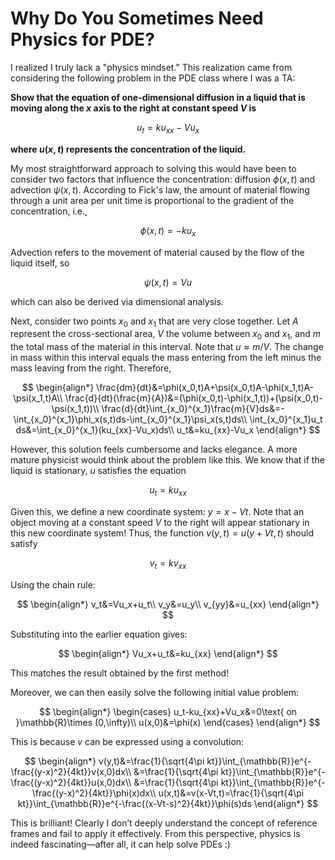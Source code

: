 # Why Do You Sometimes Need Physics for PDE?

I realized I truly lack a "physics mindset." This realization came from considering the following problem in the PDE class where I was a TA:

<strong>Show that the equation of one-dimensional diffusion in a liquid that is moving along the $x$ axis to the right at constant speed $V$ is</strong> 

$$u_t=ku_{xx}-Vu_x$$

<strong>where $u(x,t)$ represents the concentration of the liquid. </strong>

My most straightforward approach to solving this would have been to consider two factors that influence the concentration: diffusion $\phi(x,t)$ and advection $\psi(x,t)$. According to Fick's law, the amount of material flowing through a unit area per unit time is proportional to the gradient of the concentration, i.e.,

$$\phi(x,t)=-ku_x$$

Advection refers to the movement of material caused by the flow of the liquid itself, so

$$\psi(x,t)=Vu$$

which can also be derived via dimensional analysis.

Next, consider two points $x_0$ and $x_1$ that are very close together. Let $A$ represent the cross-sectional area, $V$ the volume between $x_0$ and $x_1$, and $m$ the total mass of the material in this interval. Note that $u\approx m/V$. The change in mass within this interval equals the mass entering from the left minus the mass leaving from the right. Therefore,

$$
\begin{align*}
    \frac{dm}{dt}&=\phi(x_0,t)A+\psi(x_0,t)A-\phi(x_1,t)A-\psi(x_1,t)A\\
    \frac{d}{dt}(\frac{m}{A})&=(\phi(x_0,t)-\phi(x_1,t))+(\psi(x_0,t)-\psi(x_1,t))\\
    \frac{d}{dt}\int_{x_0}^{x_1}\frac{m}{V}ds&=-\int_{x_0}^{x_1}\phi_x(s,t)ds-\int_{x_0}^{x_1}\psi_x(s,t)ds\\
   \int_{x_0}^{x_1}u_t ds&=\int_{x_0}^{x_1}(ku_{xx}-Vu_x)ds\\
   u_t&=ku_{xx}-Vu_x
\end{align*}
$$

However, this solution feels cumbersome and lacks elegance. A more mature physicist would think about the problem like this. We know that if the liquid is stationary, $u$ satisfies the equation

$$u_t=ku_{xx}$$

Given this, we define a new coordinate system: $y=x-Vt$. Note that an object moving at a constant speed $V$ to the right will appear stationary in this new coordinate system! Thus, the function $v(y,t)=u(y+Vt,t)$ should satisfy

$$v_t=kv_{xx}$$

Using the chain rule:

$$
\begin{align*}
v_t&=Vu_x+u_t\\
    v_y&=u_y\\
    v_{yy}&=u_{xx}
\end{align*}
$$

Substituting into the earlier equation gives:

$$
\begin{align*}
    Vu_x+u_t&=ku_{xx}
\end{align*}
$$

This matches the result obtained by the first method!

Moreover, we can then easily solve the following initial value problem:

$$
\begin{align*}
\begin{cases}
    u_t-ku_{xx}+Vu_x&=0\text{ on }\mathbb{R}\times (0,\infty)\\
    u(x,0)&=\phi(x)
\end{cases}
\end{align*}
$$

This is because $v$ can be expressed using a convolution:

$$
\begin{align*}
    v(y,t)&=\frac{1}{\sqrt{4\pi kt}}\int_{\mathbb{R}}e^{-\frac{(y-x)^2}{4kt}}v(x,0)dx\\
    &=\frac{1}{\sqrt{4\pi kt}}\int_{\mathbb{R}}e^{-\frac{(y-x)^2}{4kt}}u(x,0)dx\\
    &=\frac{1}{\sqrt{4\pi kt}}\int_{\mathbb{R}}e^{-\frac{(y-x)^2}{4kt}}\phi(x)dx\\
    u(x,t)&=v(x-Vt,t)=\frac{1}{\sqrt{4\pi kt}}\int_{\mathbb{R}}e^{-\frac{(x-Vt-s)^2}{4kt}}\phi(s)ds
\end{align*}
$$

This is brilliant! Clearly I don’t deeply understand the concept of reference frames and fail to apply it effectively. From this perspective, physics is indeed fascinating—after all, it can help solve PDEs :)








